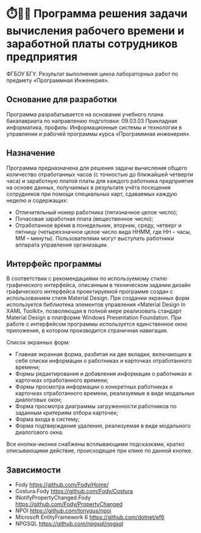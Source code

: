 # ⏱️🧑‍💼 Программа решения задачи вычисления рабочего времени и заработной платы сотрудников предприятия

ФГБОУ БГУ. Результат выполнения цикоа лабораторных работ по предмету «Программная Инженерия».

## Основание для разработки

Программа разрабатывается на основании учебного плана бакалавриата по направлению подготовки: 09.03.03
Прикладная информатика, профиль: Информационные системы и технологии в управлении и рабочей программы курса «Программная инженерия».

## Назначение

Программа предназначена для решения задачи вычисления общего количество отработанных часов
(с точностью до ближайшей четверти часа) и заработную платой платы для каждого работника предприятия на основе данных, получаемых в 
результате учёта посещения сотрудников при помощи специальных карт, сдаваемых каждую неделю и содержащих:
+	Отличительный номер работника (пятизначное целое число);
+	Почасовая заработная плата (вещественное число);
+	Отработанное время в понедельник, вторник, среду, четверг и пятницу (четырехзначное целое число вида ННММ, где НН – часы, ММ – минуты).
Пользователями могут выступать работники аппарата управления организации.

## Интерфейс программы

В соответствии с рекомендациями по используемому стилю графического интерфейса, описанным в техническом задании дизайн графического интерфейса
проектируемой программе создан с использованием стиля Material Design.
При создании экранных форм используется библиотека элементов управления «Material Design In XAML Toolkit», позволяющая в полной мере 
реализовать стандарт Material Design в платформе Windows Presentation Foundation.
При работе с интерфейсом программы используется единственное окно приложения, в котором производится страничная навигация.

Список экранных форм:
+ Главная экранная форма, разбитая на две вкладки, включающих в себя списки информации о работниках и карточках отработанного времени;
+	Формы редактирования и добавления информации о работниках и карточках отработанного времени;
+	Формы просмотра информации о конкретных работниках и карточках отработанного времени, реализуемые в виде модальных диалоговых окон;
+	Форма просмотра диаграммы загруженности работников по заданным критериям отбора карточек;
+	Форма входа в систему;
+	Форма подтверждения удаления, реализуемая в виде модального диалогового окна.

Все кнопки-иконки снабжены всплывающими подсказками, кратко описывающими действие, происходящее при клике по данной кнопке. 

## Зависимости
+ Fody https://github.com/Fody/Home/
+ Costura.Fody https://github.com/Fody/Costura
+ INotifyPropertyChanged.Fody https://github.com/Fody/PropertyChanged
+ NPOI https://github.com/tonyqus/npoi
+ Microsoft EntityFramework 6 https://github.com/dotnet/ef6
+ NPGSQL https://github.com/npgsql/npgsql

